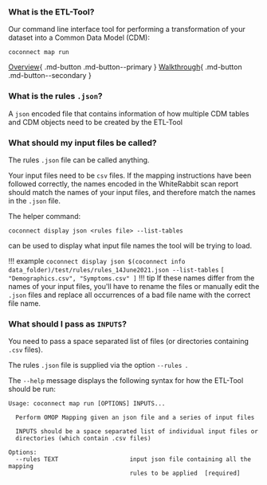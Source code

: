 ### What is the ETL-Tool?

Our command line interface tool for performing a transformation of your dataset into a Common Data Model (CDM):
```
coconnect map run
```

[Overview](/CoConnectTools/About/#etl-tool){ .md-button .md-button--primary }
[Walkthrough](/CoConnectTools/ETL-Tool/){ .md-button .md-button--secondary }


### What is the rules `.json`?

A `json` encoded file that contains information of how multiple CDM tables and CDM objects need to be created by the ETL-Tool


### What should my input files be called?

The rules `.json` file can be called anything.

Your input files need to be `csv` files. If the mapping instructions have been followed correctly, the names encoded in the WhiteRabbit scan report should match the names of your input files, and therefore match the names in the `.json` file.

The helper command:
```
coconnect display json <rules file> --list-tables
```
can be used to display what input file names the tool will be trying to load. 

!!! example
    ```
    coconnect display json $(coconnect info data_folder)/test/rules/rules_14June2021.json --list-tables
    ```
    ```
      [
         "Demographics.csv",
         "Symptoms.csv"
      ]
    ```
!!! tip
    If these names differ from the names of your input files, you'll have to rename the files or manually edit the `.json` files and replace all occurrences of a bad file name with the correct file name.


### What should I pass as `INPUTS`?

You need to pass a space separated list of files (or directories containing `.csv` files). 

The rules `.json` file is supplied via the option `--rules `.

The `--help` message displays the following syntax for how the ETL-Tool should be run:

```
Usage: coconnect map run [OPTIONS] INPUTS...

  Perform OMOP Mapping given an json file and a series of input files

  INPUTS should be a space separated list of individual input files or
  directories (which contain .csv files)

Options:
  --rules TEXT                    input json file containing all the mapping
                                  rules to be applied  [required]
```
